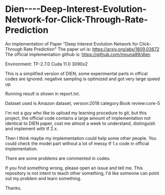 # Dien----Deep-Interest-Evolution-Network-for-Click-Through-Rate-Prediction
An implementation of Paper "Deep Interest Evolution Network for Click-Through Rate Prediction"
The paper url is: https://arxiv.org/abs/1809.03672 
The official implementation github is: https://github.com/mouna99/dien

Environment:
TF-2.7.0
Cuda 11.0
3090x2

This is a simplified version of DIEN, some experimental parts in offical codes are ignored. negative sampling is optimized and got very large speed up.

Running result is shown in report.txt.

Dataset used is Amazon dataset, version:2018 category:Book review:core-5 

I'm not a guy who like to upload my learning procedure to git, but this project, the official code contains a large amount of implementation not identical to DIEN paper, cost me almost a week to understand, distinguish and implement with tf 2.x.

Then I think maybe my implementation could help some other people. You could check the model part without a lot of messy tf 1.x code in official implementation.

There are some problems are commented in codes. 

If you find something wrong, please open an issue and tell me.
This repository is not intent to teach other something, I'd like someone can point out my problem and learn something.

Thanks.
